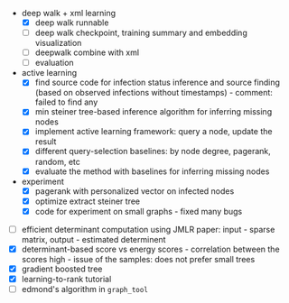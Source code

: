 - deep walk + xml learning
  - [X] deep walk runnable
  - [ ] deep walk checkpoint, training summary and embedding visualization
  - [ ] deepwalk combine with xml
  - [ ] evaluation 
- active learning
  - [X] find source code for infection status inference and source finding (based on observed infections without timestamps)
        - comment: failed to find any
  - [X] min steiner tree-based inference algorithm for inferring missing nodes
  - [X] implement active learning framework: query a node, update the result
  - [X] different query-selection baselines: by node degree, pagerank, random, etc
  - [X] evaluate the method with baselines for inferring missing nodes
- experiment
  - [X] pagerank with personalized vector on infected nodes
  - [X] optimize extract steiner tree
  - [X] code for experiment on small graphs
        - fixed many bugs
- [ ] efficient determinant computation using JMLR paper: input - sparse matrix, output - estimated determinent
- [X] determinant-based score vs energy scores
      - correlation between the scores high
      - issue of the samples: does not prefer small trees
- [X] gradient boosted tree
- [X] learning-to-rank tutorial
- [ ] edmond's algorithm in `graph_tool`